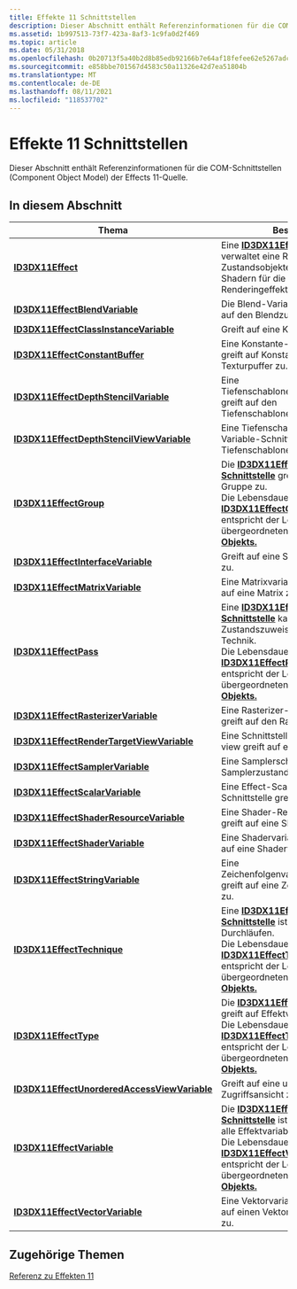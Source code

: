```yaml
---
title: Effekte 11 Schnittstellen
description: Dieser Abschnitt enthält Referenzinformationen für die COM-Schnittstellen (Component Object Model) der Effects 11-Quelle.
ms.assetid: 1b997513-73f7-423a-8af3-1c9fa0d2f469
ms.topic: article
ms.date: 05/31/2018
ms.openlocfilehash: 0b20713f5a40b2d8b85edb92166b7e64af18fefee62e5267adcffa25356c6f7b
ms.sourcegitcommit: e858bbe701567d4583c50a11326e42d7ea51804b
ms.translationtype: MT
ms.contentlocale: de-DE
ms.lasthandoff: 08/11/2021
ms.locfileid: "118537702"
---
```

# <a name="effects-11-interfaces"></a>Effekte 11 Schnittstellen

Dieser Abschnitt enthält Referenzinformationen für die COM-Schnittstellen (Component Object Model) der Effects 11-Quelle.


## <a name="in-this-section"></a>In diesem Abschnitt



| Thema                                                                                                   | Beschreibung                                                                                                                                                                                                                                                                                                   |
|---------------------------------------------------------------------------------------------------------|---------------------------------------------------------------------------------------------------------------------------------------------------------------------------------------------------------------------------------------------------------------------------------------------------------------|
| [**ID3DX11Effect**](id3dx11effect.md)<br/>                                                       | Eine [**ID3DX11Effect-Schnittstelle**](id3dx11effect.md) verwaltet eine Reihe von Zustandsobjekten, Ressourcen und Shadern für die Implementierung eines Renderingeffekts.<br/>                                                                                                                                                    |
| [**ID3DX11EffectBlendVariable**](id3dx11effectblendvariable.md)<br/>                             | Die Blend-Variable-Schnittstelle greift auf den Blendzustand zu.<br/>                                                                                                                                                                                                                                                 |
| [**ID3DX11EffectClassInstanceVariable**](id3dx11effectclassinstancevariable.md)<br/>             | Greift auf eine Klasseninstanz zu.<br/>                                                                                                                                                                                                                                                                         |
| [**ID3DX11EffectConstantBuffer**](id3dx11effectconstantbuffer.md)<br/>                           | Eine Konstante-Puffer-Schnittstelle greift auf Konstantenpuffer oder Texturpuffer zu.<br/>                                                                                                                                                                                                                          |
| [**ID3DX11EffectDepthStencilVariable**](id3dx11effectdepthstencilvariable.md)<br/>               | Eine Tiefenschablonenvariablenschnittstelle greift auf den Tiefenschablonenzustand zu.<br/>                                                                                                                                                                                                                                   |
| [**ID3DX11EffectDepthStencilViewVariable**](id3dx11effectdepthstencilviewvariable.md)<br/>       | Eine Tiefenschablonenansicht-Variable-Schnittstelle greift auf eine Tiefenschablonenansicht zu.<br/>                                                                                                                                                                                                                             |
| [**ID3DX11EffectGroup**](id3dx11effectgroup.md)<br/>                                             | Die [**ID3DX11EffectGroup-Schnittstelle**](id3dx11effectgroup.md) greift auf eine Effect-Gruppe zu.<br/> Die Lebensdauer eines [**ID3DX11EffectGroup-Objekts**](id3dx11effectgroup.md) entspricht der Lebensdauer des übergeordneten [**ID3DX11Effect-Objekts.**](id3dx11effect.md)<br/>                               |
| [**ID3DX11EffectInterfaceVariable**](id3dx11effectinterfacevariable.md)<br/>                     | Greift auf eine Schnittstellenvariable zu.<br/>                                                                                                                                                                                                                                                                    |
| [**ID3DX11EffectMatrixVariable**](id3dx11effectmatrixvariable.md)<br/>                           | Eine Matrixvariablenschnittstelle greift auf eine Matrix zu.<br/>                                                                                                                                                                                                                                                     |
| [**ID3DX11EffectPass**](id3dx11effectpass.md)<br/>                                               | Eine [**ID3DX11EffectPass-Schnittstelle**](id3dx11effectpass.md) kapselt Zustandszuweisungen innerhalb einer Technik.<br/> Die Lebensdauer eines [**ID3DX11EffectPass-Objekts**](id3dx11effectpass.md) entspricht der Lebensdauer des übergeordneten [**ID3DX11Effect-Objekts.**](id3dx11effect.md)<br/>           |
| [**ID3DX11EffectRasterizerVariable**](id3dx11effectrasterizervariable.md)<br/>                   | Eine Rasterizer-Variable-Schnittstelle greift auf den Rasterizerzustand zu.<br/>                                                                                                                                                                                                                                         |
| [**ID3DX11EffectRenderTargetViewVariable**](id3dx11effectrendertargetviewvariable.md)<br/>       | Eine Schnittstelle für render-target-view greift auf ein Renderziel zu.<br/>                                                                                                                                                                                                                                           |
| [**ID3DX11EffectSamplerVariable**](id3dx11effectsamplervariable.md)<br/>                         | Eine Samplerschnittstelle greift auf den Samplerzustand zu.<br/>                                                                                                                                                                                                                                                        |
| [**ID3DX11EffectScalarVariable**](id3dx11effectscalarvariable.md)<br/>                           | Eine Effect-Scalar-Variable-Schnittstelle greift auf Skalarwerte zu.<br/>                                                                                                                                                                                                                                        |
| [**ID3DX11EffectShaderResourceVariable**](id3dx11effectshaderresourcevariable.md)<br/>           | Eine Shader-Ressourcenschnittstelle greift auf eine Shaderressource zu.<br/>                                                                                                                                                                                                                                            |
| [**ID3DX11EffectShaderVariable**](id3dx11effectshadervariable.md)<br/>                           | Eine Shadervariablenschnittstelle greift auf eine Shadervariable zu.<br/>                                                                                                                                                                                                                                            |
| [**ID3DX11EffectStringVariable**](id3dx11effectstringvariable.md)<br/>                           | Eine Zeichenfolgenvariablenschnittstelle greift auf eine Zeichenfolgenvariable zu.<br/>                                                                                                                                                                                                                                            |
| [**ID3DX11EffectTechnique**](id3dx11effecttechnique.md)<br/>                                     | Eine [**ID3DX11EffectTechnique-Schnittstelle**](id3dx11effecttechnique.md) ist eine Sammlung von Durchläufen.<br/> Die Lebensdauer eines [**ID3DX11EffectTechnique-Objekts**](id3dx11effecttechnique.md) entspricht der Lebensdauer des übergeordneten [**ID3DX11Effect-Objekts.**](id3dx11effect.md)<br/>               |
| [**ID3DX11EffectType**](id3dx11effecttype.md)<br/>                                               | Die [**ID3DX11EffectType-Schnittstelle**](id3dx11effecttype.md) greift auf Effektvariablen nach Typ zu.<br/> Die Lebensdauer eines [**ID3DX11EffectType-Objekts**](id3dx11effecttype.md) entspricht der Lebensdauer des übergeordneten [**ID3DX11Effect-Objekts.**](id3dx11effect.md)<br/>                          |
| [**ID3DX11EffectUnorderedAccessViewVariable**](id3dx11effectunorderedaccessviewvariable.md)<br/> | Greift auf eine ungeordnete Zugriffsansicht zu.<br/>                                                                                                                                                                                                                                                                 |
| [**ID3DX11EffectVariable**](id3dx11effectvariable.md)<br/>                                       | Die [**ID3DX11EffectVariable-Schnittstelle**](id3dx11effectvariable.md) ist die Basisklasse für alle Effektvariablen.<br/> Die Lebensdauer eines [**ID3DX11EffectVariable-Objekts**](id3dx11effectvariable.md) entspricht der Lebensdauer des übergeordneten [**ID3DX11Effect-Objekts.**](id3dx11effect.md)<br/> |
| [**ID3DX11EffectVectorVariable**](id3dx11effectvectorvariable.md)<br/>                           | Eine Vektorvariablenschnittstelle greift auf einen Vektor mit vier Komponenten zu.<br/>                                                                                                                                                                                                                                      |



 

## <a name="related-topics"></a>Zugehörige Themen

<dl> <dt>

[Referenz zu Effekten 11](d3d11-graphics-reference-effects11.md)
</dt> </dl>

 

 





